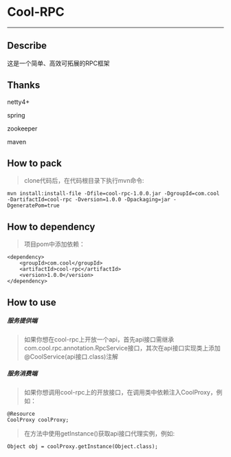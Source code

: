 # Cool-RPC

---

## Describe
这是一个简单、高效可拓展的RPC框架

## Thanks
netty4+

spring

zookeeper

maven

## How to pack
> clone代码后，在代码根目录下执行mvn命令:
~~~~
mvn install:install-file -Dfile=cool-rpc-1.0.0.jar -DgroupId=com.cool -DartifactId=cool-rpc -Dversion=1.0.0 -Dpackaging=jar -DgeneratePom=true
~~~~

## How to dependency

> 项目pom中添加依赖：

```
<dependency>
    <groupId>com.cool</groupId>
    <artifactId>cool-rpc</artifactId>
    <version>1.0.0</version>
</dependency>
```

## How to use

##### 服务提供端

> 如果你想在cool-rpc上开放一个api，首先api接口需继承com.cool.rpc.annotation.RpcService接口，其次在api接口实现类上添加@CoolService(api接口.class)注解

##### 服务消费端

> 如果你想调用cool-rpc上的开放接口，在调用类中依赖注入CoolProxy，例如：

```
@Resource
CoolProxy coolProxy;
```
> 在方法中使用getInstance()获取api接口代理实例，例如:

```
Object obj = coolProxy.getInstance(Object.class);
```









